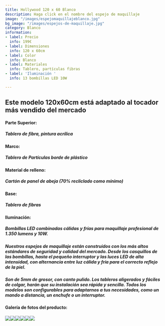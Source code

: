 ```yaml
---
title: Hollywood 120 x 60 Blanco
description: Haga click en el nombre del espejo de maquillaje
image: "/images/espejomaquillajeblanco.jpg"
bg_image: "/images/espejos-de-maquillaje.jpg"
category: Blanco
information:
- label: Precio
  info: 199€
- label: Dimensiones
  info: 120 x 60cm
- label: Color
  info: Blanco
- label: Materiales
  info: Tablero, partículas fibras
- label: 'Iluminación '
  info: 13 bombillas LED 10W

---
```

## Este modelo 120x60cm está adaptado al tocador más vendido del mercado

#### **Parte Superior:**

##### Tablero de fibra, pintura acrílica

#### **Marco:**

##### Tablero de Partículas borde de plástico

#### **Material de relleno:**

##### Cartón de panel de abeja (70% recliclado como mínimo)

#### **Base:**

##### Tablero de fibras

#### **Iluminación:**

##### Bombillas LED combinadas cálidas y frías para maquillaje profesional de 1.350 lumens y 10W.

##### Nuestros espejos de maquillaje están construidos con los más altos estándares de seguridad y calidad del mercado. Desde los casquillos de las bombillas, hasta el pequeño interruptor y las luces LED de alta intensidad, con alternancia entre luz cálida y fría para el correcto reflejo de la piel.

##### Son de 5mm de grosor, con canto pulido. Los tableros aligerados y fáciles de colgar, harán que su instalación sea rápida y sencilla. Todos los modelos son configurables para adaptarnos a tus necesidades, como un mando a distancia, un enchufe o un interruptor.

#### Galería de fotos del producto:

![](/images/foto-tocador_022.png)![](/images/foto-tocador_032.png)![](/images/foto-tocador_062.png)![](/images/foto-tocador_052.png)![](/images/foto-tocador_042.png)![](/images/foto-tocador_011.png)